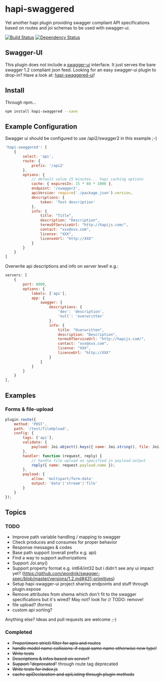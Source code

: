 # hapi-swaggered
Yet another hapi plugin providing swagger compliant API specifications based on routes and joi schemas to be used with swagger-ui. 

[![Build Status](https://travis-ci.org/z0mt3c/hapi-swaggered.png)](https://travis-ci.org/z0mt3c/hapi-swaggered)
[![Dependency Status](https://gemnasium.com/z0mt3c/hapi-swaggered.png)](https://gemnasium.com/z0mt3c/hapi-swaggered)


## Swagger-UI
This plugin does not include a [swagger-ui](https://github.com/wordnik/swagger-ui) interface. It just serves the bare swagger 1.2 compliant json feed. 
Looking for an easy swagger-ui plugin to drop-in? Have a look at: [hapi-swaggered-ui](https://github.com/z0mt3c/hapi-swaggered-ui)!
 
## Install
Through npm...

```bash
npm install hapi-swaggered --save
```

## Example Configuration
Swagger ui should be configured to use /api2/swagger2 in this example ;-)

```js
'hapi-swaggered': [
    {
        select: 'api',
        route: {
            prefix: '/api2'
        },
        options: {
            // default value 15 minutes... hapi caching options
            cache: { expiresIn: 15 * 60 * 1000 }, 
            endpoint: '/swagger2',
            apiVersion: require('./package.json').version,
            descriptions: {
                token: 'Test description'
            },
            info: {
                title: "Title",
                description: "Description",
                termsOfServiceUrl: "http://hapijs.com/",
                contact: "xxx@xxx.com",
                license: "XXX",
                licenseUrl: "http://XXX"
            }
        }
    }
]
```

Overwrite api descriptions and info on server level! e.g.:

```js
servers: [
    {
        port: 8000,
        options: {
            labels: ['api'],
            app: {
                swagger: {
                    descriptions: {
                        'dev': 'description',
                        'null': 'overwritten'
                    },
                    info: {
                        title: "Overwritten",
                        description: "Description",
                        termsOfServiceUrl: "http://hapijs.com/",
                        contact: "xxx@xxx.com",
                        license: "XXX",
                        licenseUrl: "http://XXX"
                    }
                }
            }
        }
    }
],
```

## Examples
### Forms & file-upload
```js 
plugin.route({
    method: 'POST',
    path: '/test/fileUpload',
    config: {
        tags: ['api'],
        validate: {
            payload: Joi.object().keys({ name: Joi.string(), file: Joi.any().options({ swaggerType: 'file' }) })
        },
        handler: function (request, reply) {
            // handle file upload as specified in payload.output
            reply({ name: request.payload.name });
        },
        payload: {
            allow: 'multipart/form-data'
            output: 'data'|'stream'|'file'
        }
    }
});
```

## Topics
### TODO
* Improve path variable handling / mapping to swagger
* Check produces and consumes for proper behavior
* Response messages & codes
* Base path support (overall prefix e.g. api)
* Find a way to support authorizations
* Support Joi.any()
* Support property format e.g. int64/int32 but i didn't see any ui impact yet? (https://github.com/wordnik/swagger-spec/blob/master/versions/1.2.md#431-primitives)
* Setup hapi-swagger-ui project sharing endpoints and stuff through plugin.expose
* Remove attributes from shema which don't fit to the swagger specifications but it's wired? May not? look for // TODO: remove!
* file upload? (forms)
* custom api sorting?

Anything else? Ideas and pull requests are welcome ;-)

### Completed
* ~~Proper(more strict) filter for apis and routes~~
* ~~handle model name collisions: if equal same name otherwise new type!~~
* ~~Write tests~~ 
* ~~Descriptions & infos based on server?~~
* ~~Support "deprecated"~~ through route tag deprecated 
* ~~Write tests for index.js~~ 
* ~~cache apiDeclaration and apiListing through plugin methods~~
